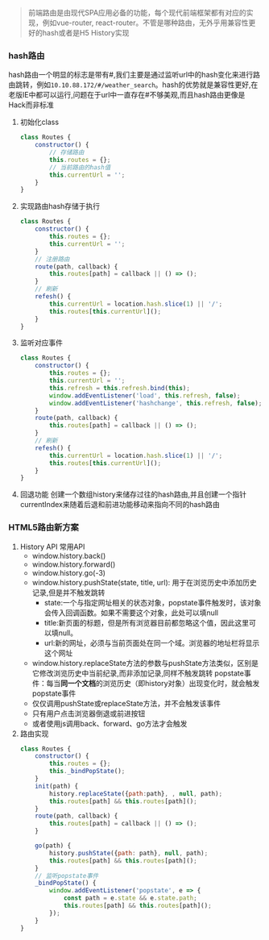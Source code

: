 >前端路由是由现代SPA应用必备的功能，每个现代前端框架都有对应的实现，例如vue-router, react-router。不管是哪种路由，无外乎用兼容性更好的hash或者是H5 History实现

### hash路由
hash路由一个明显的标志是带有#,我们主要是通过监听url中的hash变化来进行路由跳转，例如`10.10.88.172/#/weather_search`。hash的优势就是兼容性更好,在老版IE中都可以运行,问题在于url中一直存在#不够美观,而且hash路由更像是Hack而非标准
1. 初始化class
    ```js
    class Routes {
        constructor() {
            // 存储路由
            this.routes = {};
            // 当前路由的hash值
            this.currentUrl = '';
        }
    }
    ```
1. 实现路由hash存储于执行
    ```js
    class Routes {
        constructor() {
            this.routes = {};
            this.currentUrl = '';
        }
        // 注册路由
        route(path, callback) {
            this.routes[path] = callback || () => ();
        }
        // 刷新
        refesh() {
            this.currentUrl = location.hash.slice(1) || '/';
            this.routes[this.currentUrl]();
        }
    }
    ```
1. 监听对应事件
    ```js
    class Routes {
        constructor() {
            this.routes = {};
            this.currentUrl = '';
            this.refresh = this.refresh.bind(this);
            window.addEventListener('load', this.refresh, false);
            window.addEventListener('hashchange', this.refresh, false);
        }
        route(path, callback) {
            this.routes[path] = callback || () => ();
        }
        // 刷新
        refesh() {
            this.currentUrl = location.hash.slice(1) || '/';
            this.routes[this.currentUrl]();
        }
    }
    ```
1. 回退功能
创建一个数组history来储存过往的hash路由,并且创建一个指针currentIndex来随着后退和前进功能移动来指向不同的hash路由

### HTML5路由新方案
1. History API
常用API
    - window.history.back()
    - window.history.forward()
    - window.history.go(-3)
    - window.history.pushState(state, title, url): 用于在浏览历史中添加历史记录,但是并不触发跳转
        - state:一个与指定网址相关的状态对象，popstate事件触发时，该对象会传入回调函数。如果不需要这个对象，此处可以填null
        - title:新页面的标题，但是所有浏览器目前都忽略这个值，因此这里可以填null。
        - url:新的网址，必须与当前页面处在同一个域。浏览器的地址栏将显示这个网址
    - window.history.replaceState方法的参数与pushState方法类似，区别是它修改浏览历史中当前纪录,而非添加记录,同样不触发跳转
popstate事件：每当**同一个文档**的浏览历史（即history对象）出现变化时，就会触发popstate事件
    - 仅仅调用pushState或replaceState方法，并不会触发该事件
    - 只有用户点击浏览器倒退或前进按钮
    - 或者使用js调用back、forward、go方法才会触发
1. 路由实现
    ```js
    class Routes {
        constructor() {
            this.routes = {};
            this._bindPopState();
        }
        init(path) {
            history.replaceState({path:path}, , null, path);
            this.routes[path] && this.routes[path]();
        }
        route(path, callback) {
            this.routes[path] = callback || () => ();
        }

        go(path) {
            history.pushState({path: path}, null, path);
            this.routes[path] && this.routes[path]();
        }
        // 监听popstate事件
        _bindPopState() {
            window.addEventListener('popstate', e => {
                const path = e.state && e.state.path;
                this.routes[path] && this.routes[path]();
            });
        }
    }
    ```